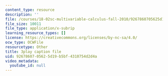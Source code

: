 ```yaml
---
content_type: resource
description: ''
file: /courses/18-02sc-multivariable-calculus-fall-2010/9267860705625d19b5bf4310754d2d4a_idNIKTaBEaI.vtt
file_size: 10011
file_type: application/x-subrip
learning_resource_types: []
license: https://creativecommons.org/licenses/by-nc-sa/4.0/
ocw_type: OCWFile
resourcetype: Other
title: 3play caption file
uid: 92678607-0562-5d19-b5bf-4310754d2d4a
video_metadata:
  youtube_id: null
---
```

